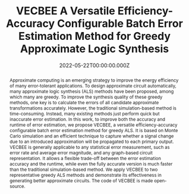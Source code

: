 ---
publication_types:
  - "2"
authors:
  - admin
  - Chang Meng
  - Fan Yang
  - Xiaolong Shen
  - Leibin Ni
  - Wei Wu
  - Zhihang Wu
  - Junfeng Zhao
  - Weikang Qian
abstract: Approximate computing is an emerging strategy to improve the energy efficiency of many error-tolerant applications. To design approximate circuit automatically, many approximate logic synthesis (ALS) methods have been proposed, among which many are greedy. To improve the synthesis quality of these greedy methods, one key is to calculate the errors of all candidate approximate transformations accurately. However, the traditional simulation-based method is time-consuming. Instead, many existing methods just perform quick but inaccurate error estimation. In this work, to improve both the accuracy and runtime of error estimation, we propose VECBEE, a versatile efficiency-accuracy configurable batch error estimation method for greedy ALS. It is based on Monte Carlo simulation and an efficient technique to capture whether a signal change due to an introduced approximation will be propagated to each primary output. VECBEE is generally applicable to any statistical error measurement, such as error rate and average error magnitude, and any graph-based circuit representation. It allows a flexible trade-off between the error estimation accuracy and the runtime, while even the fully accurate version is much faster than the traditional simulation-based method. We apply VECBEE to two representative greedy ALS methods and demonstrate its effectiveness in generating better approximate circuits. The code of VECBEE is made open-source.
url_pdf: "https://ieeexplore.ieee.org/document/9706238"
url_dataset: ""
url_project: ""
publication_short: In IEEE Transactions on Computer-Aided Design of Integrated Circuits and Systems
url_source: "https://github.com/SJTU-ECTL/VECBEE"
url_video: ""
title: VECBEE A Versatile Efficiency-Accuracy Configurable Batch Error Estimation Method for Greedy Approximate Logic Synthesis
featured: false
tags: []
projects:
date: 2022-05-22T00:00:00.000Z
url_slides: ""
publishDate: 2022-05-22T00:00:00.000Z
url_poster: ""
url_code: ""
doi: ""
---